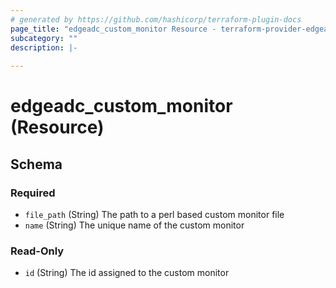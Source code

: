 ```yaml
---
# generated by https://github.com/hashicorp/terraform-plugin-docs
page_title: "edgeadc_custom_monitor Resource - terraform-provider-edgeadc"
subcategory: ""
description: |-
  
---
```


# edgeadc_custom_monitor (Resource)





<!-- schema generated by tfplugindocs -->
## Schema

### Required

- `file_path` (String) The path to a perl based custom monitor file
- `name` (String) The unique name of the custom monitor

### Read-Only

- `id` (String) The id assigned to the custom monitor
